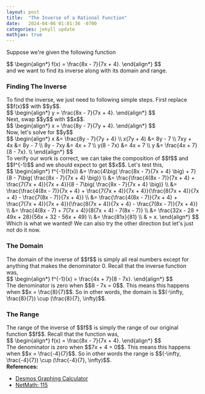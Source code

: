 ```yaml
---
layout: post
title:  "The Inverse of a Rational Function"
date:   2024-04-06 01:01:36 -0700
categories: jekyll update
mathjax: true
---
```

Suppose we're given the following function
<div>
$$
\begin{align*}
f(x) = \frac{8x - 7}{7x + 4}.
\end{align*}
$$
</div>
and we want to find its inverse along with its domain and range. 
<br>
<!------------------------------------------------------------------------------------>
<h3>Finding The Inverse</h3>
To find the inverse, we just need to following simple steps. First replace $$f(x)$$ with $$y$$.
<div>
$$
\begin{align*}
y = \frac{8x - 7}{7x + 4}.
\end{align*}
$$
</div>
Next, swap $$y$$ with $$x$$.
<div>
$$
\begin{align*}
x = \frac{8y - 7}{7y + 4}.
\end{align*}
$$
</div>
Now, let's solve for $$y$$
<div>
$$
\begin{align*}
x &= \frac{8y - 7}{7y + 4} \\
x(7y + 4) &= 8y - 7 \\
7xy + 4x &= 8y - 7 \\
8y - 7xy &= 4x + 7 \\
y(8 - 7x) &= 4x + 7 \\
y &= \frac{4x + 7}{8 - 7x}. \\
\end{align*}
$$
</div>
To verify our work is correct, we can take the composition of $$f$$ and $$f^{-1}$$ and we should expect to get $$x$$. Let's test this,
<div>
$$
\begin{align*}
f^{-1}(f(x)) &= \frac{4\big( \frac{8x - 7}{7x + 4} \big) + 7}{8 - 7\big( \frac{8x - 7}{7x + 4} \big)} \\
&= \frac{\frac{4(8x - 7)}{7x + 4} + \frac{7(7x + 4)}{7x + 4}}{8 - 7\big( \frac{8x - 7}{7x + 4} \big)} \\
&= \frac{\frac{4(8x - 7)}{7x + 4} + \frac{7(7x + 4)}{7x + 4}}{\frac{8(7x + 4)}{7x + 4} - \frac{7(8x - 7)}{7x + 4}} \\
&= \frac{\frac{4(8x - 7)}{7x + 4} + \frac{7(7x + 4)}{7x + 4}}{\frac{8(7x + 4)}{7x + 4} - \frac{7(8x - 7)}{7x + 4}} \\
&= \frac{4(8x - 7) + 7(7x + 4)}{8(7x + 4) - 7(8x - 7)} \\
&= \frac{32x - 28 + 49x + 28}{56x + 32 - 56x + 49} \\
&= \frac{81x}{81} \\
& = x.
\end{align*}
$$
</div>
Which is what we wanted! We can also try the other direction but let's just not do it now.
<br>
<!------------------------------------------------------------------------------------>
<h3>The Domain</h3>
The domain of the inverse of $$f$$ is simply all real numbers except for anything that makes the denominator 0. Recall that the inverse function was,
<div>
$$
\begin{align*}
f^{-1}(x) = \frac{4x + 7}{8 - 7x}.
\end{align*}
$$
</div>
The denominator is zero when $$8 - 7x = 0$$. This means this happens when $$x = \frac{8}{7}$$. So in other words, the domain is $$(-\infty, \frac{8}{7}) \cup (\frac{8}{7}, \infty)$$. 
<br>
<!------------------------------------------------------------------------------------>
<h3>The Range</h3>
The range of the inverse of $$f$$ is simply the range of our original function $$f$$. Recall that the function was,
<div>
$$
\begin{align*}
f(x) = \frac{8x - 7}{7x + 4}.
\end{align*}
$$
</div>
The denominator is zero when $$7x + 4 = 0$$. This means this happens when $$x = \frac{-4}{7}$$. So in other words the range is $$(-\infty, \frac{-4}{7}) \cup (\frac{-4}{7}, \infty)$$.
<!----------------------------------------------------------------------->
<br>
<b>References:</b>
<ul>
<li><a href="https://www.desmos.com/calculator">Desmos Graphing Calculator</a></li>
<li><a href="https://netmath.illinois.edu">NetMath: 115</a></li>
</ul>